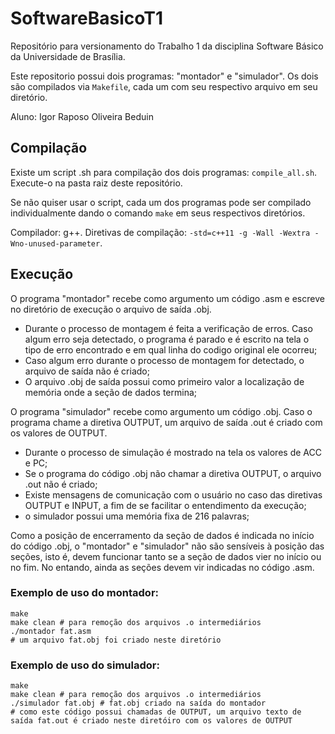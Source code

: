 # SoftwareBasicoT1
Repositório para versionamento do Trabalho 1 da disciplina Software Básico da Universidade de Brasília.

Este repositorio possui dois programas: "montador" e "simulador". Os dois são compilados via `Makefile`, cada um com seu respectivo arquivo em seu diretório.

Aluno: Igor Raposo Oliveira Beduin

## Compilação

Existe um script .sh para compilação dos dois programas: `compile_all.sh`. Execute-o na pasta raiz deste repositório.

Se não quiser usar o script, cada um dos programas pode ser compilado individualmente dando o comando `make` em seus respectivos diretórios.

Compilador: g++.
Diretivas de compilação: `-std=c++11 -g -Wall -Wextra -Wno-unused-parameter`.

## Execução

O programa "montador" recebe como argumento um código .asm e escreve no diretório de execução o arquivo de saída .obj.

- Durante o processo de montagem é feita a verificação de erros. Caso algum erro seja detectado, o programa é parado e é escrito na tela o tipo de erro encontrado e em qual linha do codigo original ele ocorreu;
- Caso algum erro durante o processo de montagem for detectado, o arquivo de saída não é criado;
- O arquivo .obj de saída possui como primeiro valor a localização de memória onde a seção de dados termina;
  
O programa "simulador" recebe como argumento um código .obj. Caso o programa chame a diretiva OUTPUT, um arquivo de saída .out é criado com os valores de OUTPUT.

- Durante o processo de simulação é mostrado na tela os valores de ACC e PC;
- Se o programa do código .obj não chamar a diretiva OUTPUT, o arquivo .out não é criado;
- Existe mensagens de comunicação com o usuário no caso das diretivas OUTPUT e INPUT, a fim de se facilitar o entendimento da execução;
- o simulador possui uma memória fixa de 216 palavras;

Como a posição de encerramento da seção de dados é indicada no início do código .obj, o "montador" e "simulador" não são sensíveis à posição das seções, isto é, devem funcionar tanto se a seção de dados vier no início ou no fim. No entando, ainda as seções devem vir indicadas no código .asm.

### Exemplo de uso do montador:

```
make
make clean # para remoção dos arquivos .o intermediários
./montador fat.asm
# um arquivo fat.obj foi criado neste diretório
```

### Exemplo de uso do simulador:

```
make
make clean # para remoção dos arquivos .o intermediários
./simulador fat.obj # fat.obj criado na saída do montador
# como este código possui chamadas de OUTPUT, um arquivo texto de saída fat.out é criado neste diretóiro com os valores de OUTPUT
```